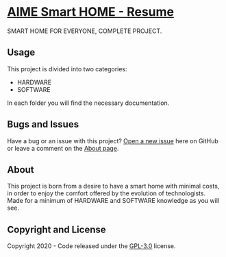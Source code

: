 # [AIME Smart HOME - Resume](https://mepf.github.io/AIME-SmartHome/)

SMART HOME FOR EVERYONE, COMPLETE PROJECT.


## Usage

This project is divided into two categories:

* HARDWARE
* SOFTWARE

In each folder you will find the necessary documentation.

## Bugs and Issues

Have a bug or an issue with this project? [Open a new issue](https://github.com/MEPF/AIME-SmartHome/issues) here on GitHub or leave a comment on the [About page](https://mepf.github.io/AIME-SmartHome/).

## About

This project is born from a desire to have a smart home with minimal costs, in order to enjoy the comfort offered by the evolution of technologists. Made for a minimum of HARDWARE and SOFTWARE knowledge as you will see.


## Copyright and License

Copyright 2020 - Code released under the [GPL-3.0](https://github.com/MEPF/AIME-SmartHome/blob/master/LICENSE) license.
